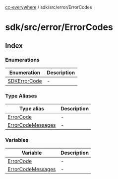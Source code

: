 [cc-everywhere](../../../../index.md) / sdk/src/error/ErrorCodes

# sdk/src/error/ErrorCodes

## Index

### Enumerations

| Enumeration | Description |
| ------ | ------ |
| [SDKErrorCode](enumerations/SDKErrorCode.md) | - |

### Type Aliases

| Type alias | Description |
| ------ | ------ |
| [ErrorCode](type-aliases/ErrorCode.md) | - |
| [ErrorCodeMessages](type-aliases/ErrorCodeMessages.md) | - |

### Variables

| Variable | Description |
| ------ | ------ |
| [ErrorCode](variables/ErrorCode.md) | - |
| [ErrorCodeMessages](variables/ErrorCodeMessages.md) | - |
